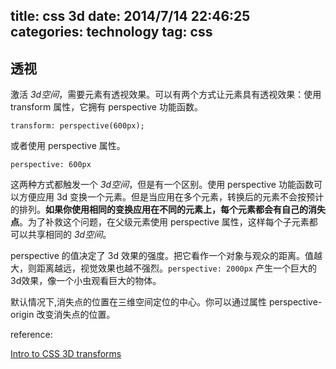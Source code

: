 title: css 3d
date: 2014/7/14 22:46:25
categories: technology
tag: css
---

## 透视 ##

激活 *3d空间*，需要元素有透视效果。可以有两个方式让元素具有透视效果：使用 transform 属性，它拥有 perspective 功能函数。

    transform: perspective(600px);

或者使用 perspective 属性。

    perspective: 600px

这两种方式都触发一个 *3d空间*，但是有一个区别。使用 perspective 功能函数可以方便应用 3d 变换一个元素。但是当应用在多个元素，转换后的元素不会按预计的排列。**如果你使用相同的变换应用在不同的元素上，每个元素都会有自己的消失点**。为了补救这个问题，在父级元素使用 perspective 属性，这样每个子元素都可以共享相同的 *3d空间*。

perspective 的值决定了 3d 效果的强度。把它看作一个对象与观众的距离。值越大，则距离越远，视觉效果也越不强烈。`perspective: 2000px` 产生一个巨大的 3d效果，像一个小虫观看巨大的物体。

默认情况下,消失点的位置在三维空间定位的中心。你可以通过属性 perspective-origin 改变消失点的位置。

reference:

[Intro to CSS 3D transforms](http://desandro.github.io/3dtransforms/)